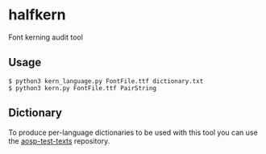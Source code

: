 # halfkern
Font kerning audit tool

## Usage

```
$ python3 kern_language.py FontFile.ttf dictionary.txt
$ python3 kern.py FontFile.ttf PairString
```

## Dictionary

To produce per-language dictionaries to be used with this tool you can use the [aosp-test-texts](https://github.com/googlefonts/aosp-test-texts) repository.
